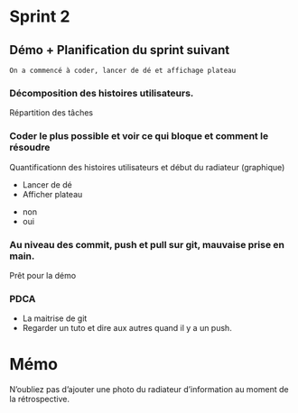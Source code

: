 # Sprint 2

## Démo + Planification du sprint suivant
	On a commencé à coder, lancer de dé et affichage plateau

### Décomposition des histoires utilisateurs.
Répartition des tâches

### Coder le plus possible et voir ce qui bloque et comment le résoudre
Quantificationn des histoires utilisateurs et début du radiateur (graphique)
- Lancer de dé
- Afficher plateau
* non
* oui

### Au niveau des commit, push et pull sur git, mauvaise prise en main.
Prêt pour la démo

### PDCA
* La maitrise de git
* Regarder un tuto et dire aux autres quand il y a un push.

# Mémo
N’oubliez pas d’ajouter une photo du radiateur d’information au moment de la rétrospective.